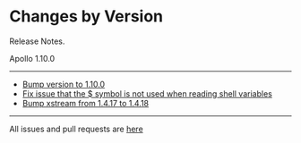 Changes by Version
==================
Release Notes.

Apollo 1.10.0

------------------

* [Bump version to 1.10.0](https://github.com/ctripcorp/apollo/pull/3917)
* [Fix issue that the $ symbol is not used when reading shell variables](https://github.com/ctripcorp/apollo/pull/3890)
* [Bump xstream from 1.4.17 to 1.4.18](https://github.com/apolloconfig/apollo/pull/3916)
------------------
All issues and pull requests are [here](https://github.com/ctripcorp/apollo/milestone/8?closed=1)

